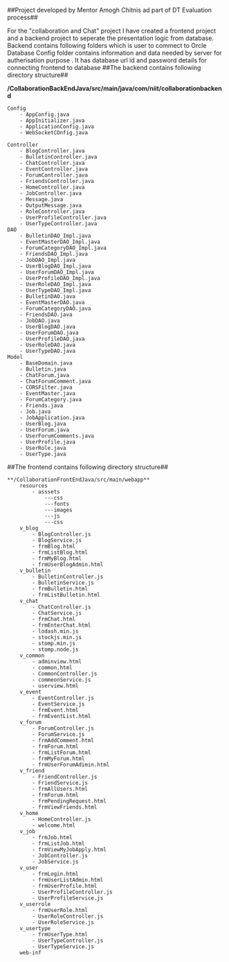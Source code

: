 ##Project developed by Mentor Amogh Chitnis ad part of DT Evaluation process##


For the "collaboration and Chat" project I have created a frontend project and a
backend project to seperate the presentation logic from database.
Backend contains following folders which is user to commect to Orcle Database
Config folder contains information and data needed by server for autherisation 
purpose . It has database url id and password details for connecting frontend to database
##The backend contains following directory structure##


**/CollaborationBackEndJava/src/main/java/com/niit/collaborationbackend**

	Config
		- AppConfig.java
		- AppInitializer.java
		- ApplicationConfig.java
		- WebSocketCOnfig.java
	
	Controller
		- BlogController.java
		- BulletinController.java
		- ChatController.java
		- EventController.java
		- ForumController.java
		- FriendsController.java
		- HomeController.java
		- JobController.java
		- Message.java
		- OutputMessage.java
		- RoleController.java
		- UserProfileController.java
		- UserTypeController.java			
	DAO
		- BulletinDAO_Impl.java		
		- EventMasterDAO_Impl.java
		- ForumCategoryDAO_Impl.java
		- FriendsDAO_Impl.java
		- JobDAO_Impl.java
		- UserBlogDAO_Impl.java
		- UserForumDAO_Impl.java
		- UserProfileDAO_Impl.java
		- UserRoleDAO_Impl.java
		- UserTypeDAO_Impl.java
		- BulletinDAO.java		
		- EventMasterDAO.java
		- ForumCategoryDAO.java
		- FriendsDAO.java
		- JobDAO.java
		- UserBlogDAO.java
		- UserForumDAO.java
		- UserProfileDAO.java
		- UserRoleDAO.java
		- UserTypeDAO.java
	Model
		- BaseDomain.java	
		- Bulletin.java	
		- ChatForum.java
		- ChatForumComment.java
		- CORSFilter.java		
		- EventMaster.java
		- ForumCategory.java
		- Friends.java
		- Job.java
		- JobApplication.java
		- UserBlog.java
		- UserForum.java
		- UserForumComments.java
		- UserProfile.java
		- UserRole.java
		- UserType.java
##The frontend contains following directory structure##

	**/CollaborationFrontEndJava/src/main/webapp**
		resources
			- asssets
				---css
				---fonts
				---images
				---js
				---css
		v_blog
			- BlogController.js
			- BlogService.js
			- frmBlog.html
			- frmListBlog.html
			- frmMyBlog.html
			- frmUserBlogAdmin.html
		v_bulletin
			- BulletinController.js
			- BulletinService.js
			- frmBulletin.html
			- frmListBulletin.html
		v_chat
			- ChatController.js
			- ChatService.js
			- frmChat.html
			- frmEnterChat.html
			- lodash.min.js
			- stockjs.min.js
			- stomp.min.js
			- stomp.node.js
		v_common
			- adminview.html
			- common.html
			- CommonController.js
			- commeonService.js
			- userview.html
		v_event
			- EventController.js
			- EventService.js
			- frmEvent.html
			- frmEventList.html
		v_forum
			- ForumController.js
			- ForumService.js
			- frmAddComment.html
			- frmForum.html
			- frmListForum.html
			- frmMyForum.html
			- frmUserForumAdimin.html
		v_friend
			- FriendController.js
			- FriendService.js
			- frmAllUsers.html
			- frmForum.html
			- frmPendingRequest.html
			- frmViewFriends.html
		v_home
			- HomeController.js
			- welcome.html
		v_job
			- frmJob.html
			- frmListJob.html
			- frmViewMyJobApply.html
			- JobController.js
			- JobService.js
		v_user
			- frmLogin.html
			- frmUserListAdmin.html
			- frmUserProfile.html
			- UserProfileController.js
			- UserProfileService.js
		v_userrole
			- frmUserRole.html
			- UserRoleController.js
			- UserRoleService.js
		v_usertype
			- frmUserType.html
			- UserTypeController.js
			- UserTypeService.js
		web-inf
